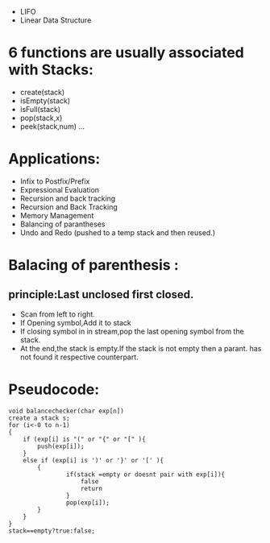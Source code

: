 - LIFO
- Linear Data Structure


# 6 functions are usually associated with Stacks:
- create(stack)
- isEmpty(stack)
- isFull(stack)
- pop(stack,x)
- peek(stack,num)
...
# Applications:

- Infix to Postfix/Prefix
- Expressional Evaluation
- Recursion and back tracking
- Recursion and Back Tracking
- Memory Management
- Balancing of parantheses
- Undo and Redo (pushed to a temp stack and then reused.)

# Balacing of parenthesis :
## principle:Last unclosed first closed.
- Scan from left to right.
- If Opening symbol,Add it to stack
- If closing symbol in in stream,pop the last opening symbol from the stack.
- At the end,the stack is empty.If the stack is not empty then a parant. has not found it respective counterpart.

# Pseudocode:

```
void balancechecker(char exp[n])
create a stack s;
for (i<-0 to n-1)
{
    if (exp[i] is "(" or "{" or "[" ){
        push(exp[i]);
    }
    else if (exp[i] is ')' or '}' or '[' ){
        {
                if(stack =empty or doesnt pair with exp[i]){
                    false
                    return
                }
                pop(exp[i]);
        }
    }
}
stack==empty?true:false;

```